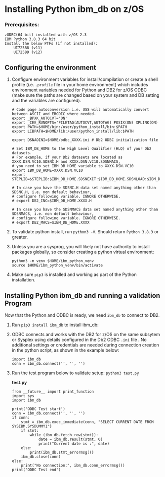 # Installing Python ibm_db on z/OS

### Prerequisites:
	
	zODBC(64 bit) installed with z/OS 2.3
	IBM Python 3.8.3 64 bit
	Install the below PTFs (if not installed):
		UI72588 (v11)
		UI72589 (v12)

## Configuring the environment
1. Configure environment variables for install/compilation or create a shell profile (i.e. `.profile` file in your home environment) which includes environment variables needed for Python and DB2 for z/OS ODBC (make sure the paths are changed based on your system and DB setting and the variables are configured).

	```
	# Code page autoconversion i.e. USS will automatically convert between ASCII and EBCDIC where needed.
	export _BPXK_AUTOCVT='ON'
	export _CEE_RUNOPTS='FILETAG(AUTOCVT,AUTOTAG) POSIX(ON) XPLINK(ON)
	export PATH=$HOME/bin:/user/python_install/bin:$PATH
	export LIBPATH=$HOME/lib:/user/python_install/lib:$PATH
	
	export DSNAOINI=$HOME/odbc_XXXX.ini	# Db2 ODBC initialization file
	
	# Set IBM_DB_HOME to the High Level Qualifier (HLQ) of your Db2 datasets.
	# For example, if your Db2 datasets are located as XXXX.DSN.VC10.SDSNC.H and XXXX.DSN.VC10.SDSNMACS, 
	# you need to set IBM_DB_HOME variable to XXXX.DSN.VC10
	export IBM_DB_HOME=XXXX.DSN.VC10
	export STEPLIB=$STEPLIB:$IBM_DB_HOME.SDSNEXIT:$IBM_DB_HOME.SDSNLOAD:$IBM_DB_HOME.SDSNLOD2
	
	# In case you have the SDSNC.H data set named anything other than SDSNC.H, i.e. non default behaviour, 
	# configure following variable. IGNORE OTHERWISE.
	# export DB2_INC=$IBM_DB_HOME.XXXX.H
	
	# In case you have the SDSNMACS data set named anything other than SDSNMACS, i.e. non default behaviour, 
	# configure following variable. IGNORE OTHERWISE.
	# export DB2_MACS=$IBM_DB_HOME.XXXX
	```
1. To validate python install, run `python3 -V`. Should return `Python 3.8.3` or greater.
1. Unless you are a sysprog, you will likely not have authority to install packages globally, so consider creating a python virtual environment:
	```
	python3 -m venv $HOME/ibm_python_venv
	source $HOME/ibm_python_venv/bin/activate
	```
4. Make sure `pip3` is installed and working as part of the Python installation.


## Installing Python ibm_db and running a validation Program

Now that the Python and ODBC is ready, we need `ibm_db` to connect to DB2.

1. Run `pip3 install ibm_db` to install ibm_db: 
1. ODBC connects and works with the DB2 for z/OS on the same subsytem or Sysplex using details configured in the Db2 ODBC `.ini` file . No additional settings or credentials are needed during connection creation in the python script, as shown in the example below:
	```
	import ibm_db
	conn = ibm_db.connect('', '', '')
	```
1. Run the test program below to validate setup: `python3 test.py`
	
	**test.py**

	```
	from __future__ import print_function
	import sys
	import ibm_db

	print('ODBC Test start')
	conn = ibm_db.connect('', '', '')
	if conn:
		stmt = ibm_db.exec_immediate(conn, "SELECT CURRENT DATE FROM SYSIBM.SYSDUMMY1")
		if stmt:
			while (ibm_db.fetch_row(stmt)):
				date = ibm_db.result(stmt, 0)
				print("Current date is :", date)
		else:
			print(ibm_db.stmt_errormsg())
		ibm_db.close(conn)
	else:
		print("No connection:", ibm_db.conn_errormsg())
	print('ODBC Test end')
	```	

